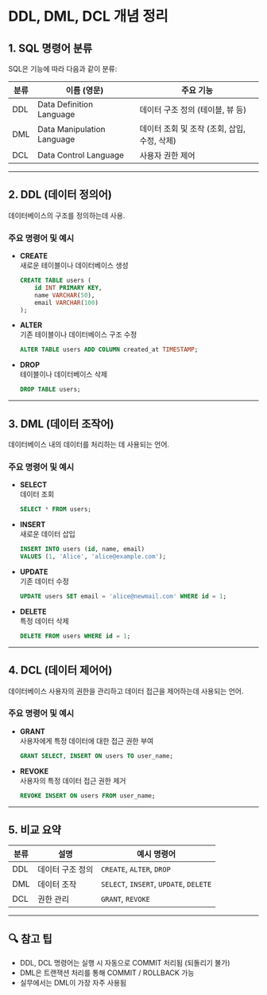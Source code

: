 # DDL, DML, DCL 개념 정리



## 1. SQL 명령어 분류

SQL은 기능에 따라 다음과 같이 분류:  

| 분류 | 이름 (영문) | 주요 기능 |
|------|--------------|------------|
| DDL | Data Definition Language | 데이터 구조 정의 (테이블, 뷰 등) |
| DML | Data Manipulation Language | 데이터 조회 및 조작 (조회, 삽입, 수정, 삭제) |
| DCL | Data Control Language | 사용자 권한 제어 |

---

## 2. DDL (데이터 정의어)  
 데이터베이스의 구조를 정의하는데 사용.


### 주요 명령어 및 예시

- **CREATE**  
  새로운 테이블이나 데이터베이스 생성
  ```sql
  CREATE TABLE users (
      id INT PRIMARY KEY,
      name VARCHAR(50),
      email VARCHAR(100)
  );
  ```
  

- **ALTER**  
  기존 테이블이나 데이터베이스 구조 수정
  ```sql
  ALTER TABLE users ADD COLUMN created_at TIMESTAMP;
  ```

- **DROP**  
  테이블이나 데이터베이스 삭제
  ```sql
  DROP TABLE users;
  ```

---

## 3. DML (데이터 조작어)   
 데이터베이스 내의 데이터를 처리하는 데 사용되는 언어.

### 주요 명령어 및 예시

- **SELECT**  
  데이터 조회
  ```sql
  SELECT * FROM users;
  ```

- **INSERT**  
  새로운 데이터 삽입
  ```sql
  INSERT INTO users (id, name, email)
  VALUES (1, 'Alice', 'alice@example.com');
  ```

- **UPDATE**  
  기존 데이터 수정
  ```sql
  UPDATE users SET email = 'alice@newmail.com' WHERE id = 1;
  ```

- **DELETE**  
  특정 데이터 삭제
  ```sql
  DELETE FROM users WHERE id = 1;
  ```

---

## 4. DCL (데이터 제어어)  
 데이터베이스 사용자의 권한을 관리하고 데이터 접근을 제어하는데 사용되는 언어.

### 주요 명령어 및 예시

- **GRANT**  
  사용자에게 특정 데이터에 대한 접근 권한 부여
  ```sql
  GRANT SELECT, INSERT ON users TO user_name;
  ```

- **REVOKE**  
  사용자의 특정 데이터 접근 권한 제거
  ```sql
  REVOKE INSERT ON users FROM user_name;
  ```

---

## 5. 비교 요약

| 분류 | 설명 | 예시 명령어 |
|------|------|--------------|
| DDL | 데이터 구조 정의 | `CREATE`, `ALTER`, `DROP` |
| DML | 데이터 조작 | `SELECT`, `INSERT`, `UPDATE`, `DELETE` |
| DCL | 권한 관리 | `GRANT`, `REVOKE` |

---

## 🔍 참고 팁

- DDL, DCL 명령어는 실행 시 자동으로 COMMIT 처리됨 (되돌리기 불가)
- DML은 트랜잭션 처리를 통해 COMMIT / ROLLBACK 가능
- 실무에서는 DML이 가장 자주 사용됨